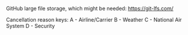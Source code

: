GitHub large file storage, which might be needed: https://git-lfs.com/ 


Cancellation reason keys:
A - Airline/Carrier
B - Weather
C - National Air System
D - Security